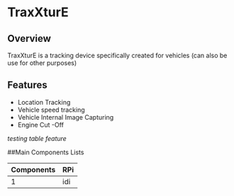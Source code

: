 # TraxXturE

## Overview
TraxXturE is a tracking device specifically created for vehicles (can also be use for other purposes)

##  Features
+ Location Tracking
+ Vehicle speed tracking
+ Vehicle Internal Image Capturing
+ Engine Cut -Off


*testing table feature*

##Main Components Lists

| Components | RPi|
---| ---
1  | idi
